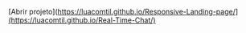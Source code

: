 [Abrir projeto](https://luacomtil.github.io/Responsive-Landing-page/](https://luacomtil.github.io/Real-Time-Chat/)
